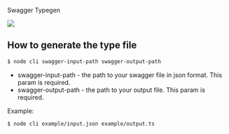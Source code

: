 Swagger Typegen

<a href="https://codeclimate.com/github/MatthiasMargot/swagger-typegen/maintainability"><img src="https://api.codeclimate.com/v1/badges/106a3e3f77f51488215a/maintainability" /></a>

## How to generate the type file

```sh
$ node cli swagger-input-path swagger-output-path
```

- swagger-input-path - the path to your swagger file in json format. This param is required.
- swagger-output-path - the path to your output file. This param is required.

Example:

```sh
$ node cli example/input.json example/output.ts
```